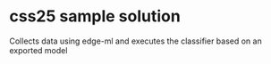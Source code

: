 # css25 sample solution

Collects data using edge-ml and executes the classifier based on an exported model
